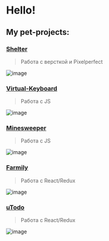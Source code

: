 # Hello!
## My pet-projects:
### [Shelter](https://rolling-scopes-school.github.io/donteday-JSFE2023Q1/shelter/index.html)
> Работа с версткой и Pixelperfect

![image](https://github.com/donteday/donteday_cv/assets/124591767/b891384c-fe51-4cee-927b-dd25134e9031)

### [Virtual-Keyboard](https://donteday.github.io/virtual-keyboard/index.html)
> Работа с JS

![image](https://github.com/donteday/donteday_cv/assets/124591767/e5e01798-a362-4741-83c5-5775d63bae04)

### [Minesweeper](https://rolling-scopes-school.github.io/donteday-JSFE2023Q1/minesweeper/index.html)
> Работа с JS

![image](https://github.com/donteday/donteday_cv/assets/124591767/f8dfa72e-6299-488f-87fc-d956e0ed4108)

### [Farmily](https://fluffy-boba-873f41.netlify.app/)
> Работа с React/Redux

![image](https://github.com/donteday/donteday_cv/assets/124591767/a5770d8e-b7e4-43f8-ae24-590e15cec26e)

### [uTodo]()
> Работа с React/Redux

![image](https://github.com/donteday/donteday_cv/assets/124591767/58dd7e26-4c3d-427b-a2df-02e30b993d1c)

